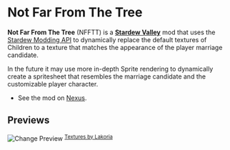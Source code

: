 # Not Far From The Tree
**Not Far From The Tree** (NFFTT) is a **[Stardew Valley](https://www.stardewvalley.net/)** mod that uses the [Stardew Modding API](https://www.nexusmods.com/stardewvalley/mods/2400) to dynamically replace the default textures of Children to a texture that matches the appearance of the player marriage candidate.

In the future it may use more in-depth Sprite rendering to dynamically create a spritesheet that resembles the marriage candidate and the customizable player character.

- See the mod on [Nexus](https://www.nexusmods.com/stardewvalley/mods/4739/).

## Previews
![Change Preview](https://staticdelivery.nexusmods.com/mods/1303/images/552/552-1600817235-908471626.png)
<sup>[Textures by Lakoria](https://www.nexusmods.com/stardewvalley/users/32975490) </sup>
